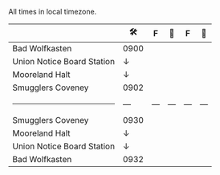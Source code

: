All times in local timezone.

|                            | 🛠     | F | 🚶 | F | 🚶 |
| -                          | -      | - | - | - | - |
| Bad Wolfkasten             | 0900   |   |   |   |   |
| Union Notice Board Station | &darr; |   |   |   |   |
| Mooreland Halt             | &darr; |   |   |   |   |
| Smugglers Coveney          | 0902   |   |   |   |   |
| <hr>                       | —      | — | — | — | — |
| Smugglers Coveney          | 0930   |   |   |   |   |
| Mooreland Halt             | &darr; |   |   |   |   |
| Union Notice Board Station | &darr; |   |   |   |   |
| Bad Wolfkasten             | 0932   |   |   |   |   |

